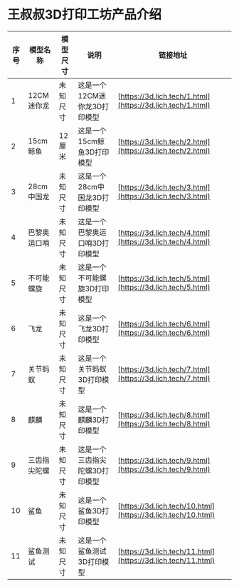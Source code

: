 # 王叔叔3D打印工坊产品介绍

|序号|模型名称  |模型尺寸|说明  |链接地址|
|----|-------   |-------|--------|----|
|1|12CM迷你龙|未知尺寸|这是一个12CM迷你龙3D打印模型|[https://3d.lich.tech/1.html](https://3d.lich.tech/1.html)|
|2|15cm鲸鱼|12厘米|这是一个15cm鲸鱼3D打印模型|[https://3d.lich.tech/2.html](https://3d.lich.tech/2.html)|
|3|28cm中国龙|未知尺寸|这是一个28cm中国龙3D打印模型|[https://3d.lich.tech/3.html](https://3d.lich.tech/3.html)|
|4|巴黎奥运口哨|未知尺寸|这是一个巴黎奥运口哨3D打印模型|[https://3d.lich.tech/4.html](https://3d.lich.tech/4.html)|
|5|不可能螺旋|未知尺寸|这是一个不可能螺旋3D打印模型|[https://3d.lich.tech/5.html](https://3d.lich.tech/5.html)|
|6|飞龙|未知尺寸|这是一个飞龙3D打印模型|[https://3d.lich.tech/6.html](https://3d.lich.tech/6.html)|
|7|关节蚂蚁|未知尺寸|这是一个关节蚂蚁3D打印模型|[https://3d.lich.tech/7.html](https://3d.lich.tech/7.html)|
|8|麒麟|未知尺寸|这是一个麒麟3D打印模型|[https://3d.lich.tech/8.html](https://3d.lich.tech/8.html)|
|9|三齿指尖陀螺|未知尺寸|这是一个三齿指尖陀螺3D打印模型|[https://3d.lich.tech/9.html](https://3d.lich.tech/9.html)|
|10|鲨鱼|未知尺寸|这是一个鲨鱼3D打印模型|[https://3d.lich.tech/10.html](https://3d.lich.tech/10.html)|
|11|鲨鱼测试|未知尺寸|这是一个鲨鱼测试3D打印模型|[https://3d.lich.tech/11.html](https://3d.lich.tech/11.html)|
